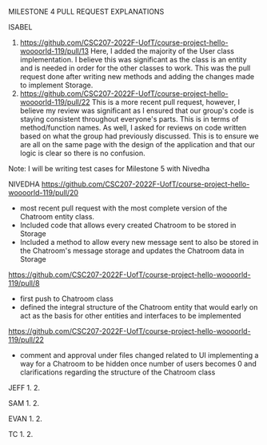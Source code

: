 MILESTONE 4 PULL REQUEST EXPLANATIONS 

ISABEL
1. https://github.com/CSC207-2022F-UofT/course-project-hello-woooorld-119/pull/13
Here, I added the majority of the User class implementation. I believe this was significant as the class is an entity
and is needed in order for the other classes to work. This was the pull request done after writing new methods and 
adding the changes made to implement Storage.  
2. https://github.com/CSC207-2022F-UofT/course-project-hello-woooorld-119/pull/22
This is a more recent pull request, however, I believe my review was significant as I ensured that our group's code is staying consistent throughout 
everyone's parts. This is in terms of method/function names. As well, I asked for reviews on code written based on what the group had previously 
discussed. This is to ensure we are all on the same page with the design of the application and that our logic is clear so there is no confusion. 

Note: I will be writing test cases for Milestone 5 with Nivedha 

NIVEDHA
https://github.com/CSC207-2022F-UofT/course-project-hello-woooorld-119/pull/20
- most recent pull request with the most complete version of the Chatroom entity class. 
- Included code that allows every created Chatroom to be stored in Storage 
- Included a method to allow every new message sent to also be stored in the Chatroom's message storage and updates the Chatroom data in Storage

https://github.com/CSC207-2022F-UofT/course-project-hello-woooorld-119/pull/8
- first push to Chatroom class
- defined the integral structure of the Chatroom entity that would early on act as the basis for other entities and interfaces to be implemented

https://github.com/CSC207-2022F-UofT/course-project-hello-woooorld-119/pull/22
- comment and approval under files changed related to UI implementing a way for a Chatroom to be hidden once number of users becomes 0 and clarifications 
regarding the structure of the Chatroom class


JEFF
1. 
2.

SAM
1. 
2.

EVAN
1. 
2.

TC
1. 
2. 
